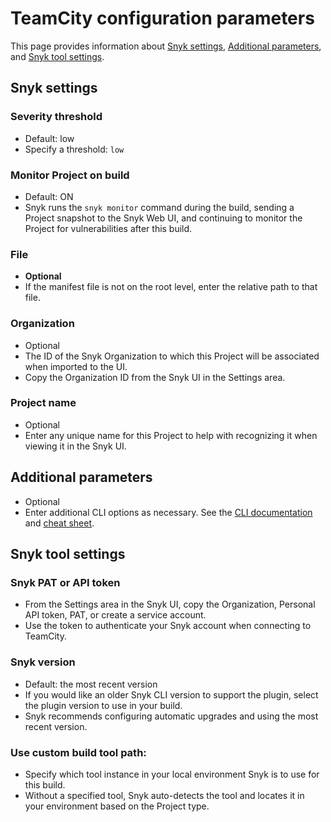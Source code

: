 # TeamCity configuration parameters

This page provides information about [Snyk settings](teamcity-configuration-parameters.md#snyk-settings), [Additional parameters](teamcity-configuration-parameters.md#additional-parameters), and [Snyk tool settings](teamcity-configuration-parameters.md#snyk-tool-settings).

## Snyk settings

### Severity threshold

* Default: low
* Specify a threshold: `low`

### Monitor Project on build

* Default: ON
* Snyk runs the `snyk monitor` command during the build, sending a Project snapshot to the Snyk Web UI, and continuing to monitor the Project for vulnerabilities after this build.

### File

* **Optional**
* If the manifest file is not on the root level, enter the relative path to that file.

### Organization

* Optional
* The ID of the Snyk Organization to which this Project will be associated when imported to the UI.
* Copy the Organization ID from the Snyk UI in the Settings area.

### Project name

* Optional
* Enter any unique name for this Project to help with recognizing it when viewing it in the Snyk UI.

## Additional parameters

* Optional
* Enter additional CLI options as necessary. See the [CLI documentation](../../snyk-cli/) and [cheat sheet](https://snyk.io/blog/snyk-cli-cheat-sheet/).

## Snyk tool settings

### Snyk PAT or API token

* From the Settings area in the Snyk UI, copy the Organization, Personal API token, PAT, or create a service account.
* Use the token to authenticate your Snyk account when connecting to TeamCity.

### Snyk version

* Default: the most recent version
* If you would like an older Snyk CLI version to support the plugin, select the plugin version to use in your build.
* Snyk recommends configuring automatic upgrades and using the most recent version.

### Use custom build tool path:

* Specify which tool instance in your local environment Snyk is to use for this build.
* Without a specified tool, Snyk auto-detects the tool and locates it in your environment based on the Project type.
